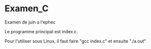 # Examen_C

Examen de juin a l'ephec

Le programme principal est index.c.

Pour l'utiliser sous Linux, il faut faire "gcc index.c" et ensuite "./a.out"
